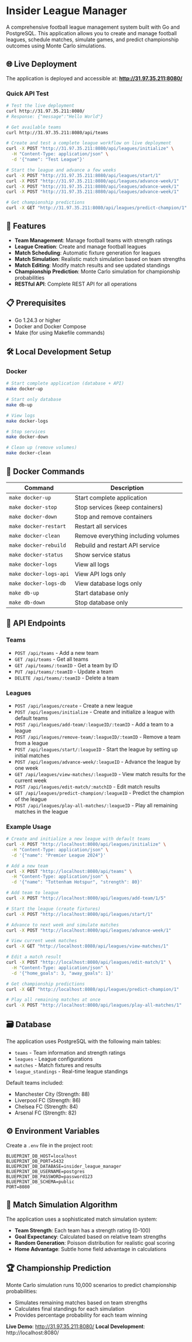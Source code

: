 # Insider League Manager

A comprehensive football league management system built with Go and PostgreSQL. This application allows you to create and manage football leagues, schedule matches, simulate games, and predict championship outcomes using Monte Carlo simulations.

## 🌐 Live Deployment

The application is deployed and accessible at: **http://31.97.35.211:8080/**

### Quick API Test
```bash
# Test the live deployment
curl http://31.97.35.211:8080/
# Response: {"message":"Hello World"}

# Get available teams
curl http://31.97.35.211:8080/api/teams

# Create and test a complete league workflow on live deployment
curl -X POST "http://31.97.35.211:8080/api/leagues/initialize" \
  -H "Content-Type: application/json" \
  -d '{"name": "Test League"}'

# Start the league and advance a few weeks
curl -X POST "http://31.97.35.211:8080/api/leagues/start/1"
curl -X POST "http://31.97.35.211:8080/api/leagues/advance-week/1"
curl -X POST "http://31.97.35.211:8080/api/leagues/advance-week/1"
curl -X POST "http://31.97.35.211:8080/api/leagues/advance-week/1"

# Get championship predictions
curl -X GET "http://31.97.35.211:8080/api/leagues/predict-champion/1"
```

## 🚀 Features

- **Team Management**: Manage football teams with strength ratings
- **League Creation**: Create and manage football leagues
- **Match Scheduling**: Automatic fixture generation for leagues
- **Match Simulation**: Realistic match simulation based on team strengths
- **Match Editing**: Modify match results and see updated standings
- **Championship Prediction**: Monte Carlo simulation for championship probabilities
- **RESTful API**: Complete REST API for all operations

## 📋 Prerequisites

- Go 1.24.3 or higher
- Docker and Docker Compose
- Make (for using Makefile commands)

## 🛠️ Local Development Setup

### Docker
```bash
# Start complete application (database + API)
make docker-up

# Start only database
make db-up

# View logs
make docker-logs

# Stop services
make docker-down

# Clean up (remove volumes)
make docker-clean
```

## 🐳 Docker Commands

| Command | Description |
|---------|-------------|
| `make docker-up` | Start complete application |
| `make docker-stop` | Stop services (keep containers) |
| `make docker-down` | Stop and remove containers |
| `make docker-restart` | Restart all services |
| `make docker-clean` | Remove everything including volumes |
| `make docker-rebuild` | Rebuild and restart API service |
| `make docker-status` | Show service status |
| `make docker-logs` | View all logs |
| `make docker-logs-api` | View API logs only |
| `make docker-logs-db` | View database logs only |
| `make db-up` | Start database only |
| `make db-down` | Stop database only |

## 📡 API Endpoints

### Teams
- `POST /api/teams` - Add a new team
- `GET /api/teams` - Get all teams
- `GET /api/teams/:teamID` - Get a team by ID
- `PUT /api/teams/:teamID` - Update a team
- `DELETE /api/teams/:teamID` - Delete a team

### Leagues
- `POST /api/leagues/create` - Create a new league
- `POST /api/leagues/initialize` - Create and initialize a league with default teams
- `POST /api/leagues/add-team/:leagueID/:teamID` - Add a team to a league
- `POST /api/leagues/remove-team/:leagueID/:teamID` - Remove a team from a league
- `POST /api/leagues/start/:leagueID` - Start the league by setting up initial matches
- `POST /api/leagues/advance-week/:leagueID` - Advance the league by one week
- `GET /api/leagues/view-matches/:leagueID` - View match results for the current week
- `POST /api/leagues/edit-match/:matchID` - Edit match results
- `GET /api/leagues/predict-champion/:leagueID` - Predict the champion of the league
- `POST /api/leagues/play-all-matches/:leagueID` - Play all remaining matches in the league

### Example Usage
```bash
# Create and initialize a new league with default teams
curl -X POST "http://localhost:8080/api/leagues/initialize" \
  -H "Content-Type: application/json" \
  -d '{"name": "Premier League 2024"}'

# Add a new team
curl -X POST "http://localhost:8080/api/teams" \
  -H "Content-Type: application/json" \
  -d '{"name": "Tottenham Hotspur", "strength": 80}'

# Add team to league
curl -X POST "http://localhost:8080/api/leagues/add-team/1/5"

# Start the league (create fixtures)
curl -X POST "http://localhost:8080/api/leagues/start/1"

# Advance to next week and simulate matches
curl -X POST "http://localhost:8080/api/leagues/advance-week/1"

# View current week matches
curl -X GET "http://localhost:8080/api/leagues/view-matches/1"

# Edit a match result
curl -X POST "http://localhost:8080/api/leagues/edit-match/1" \
  -H "Content-Type: application/json" \
  -d '{"home_goals": 3, "away_goals": 1}'

# Get championship predictions
curl -X GET "http://localhost:8080/api/leagues/predict-champion/1"

# Play all remaining matches at once
curl -X POST "http://localhost:8080/api/leagues/play-all-matches/1"
```

## 🗃️ Database

The application uses PostgreSQL with the following main tables:
- `teams` - Team information and strength ratings
- `leagues` - League configurations
- `matches` - Match fixtures and results
- `league_standings` - Real-time league standings

Default teams included:
- Manchester City (Strength: 88)
- Liverpool FC (Strength: 86) 
- Chelsea FC (Strength: 84)
- Arsenal FC (Strength: 82)

## ⚙️ Environment Variables

Create a `.env` file in the project root:
```env
BLUEPRINT_DB_HOST=localhost
BLUEPRINT_DB_PORT=5432
BLUEPRINT_DB_DATABASE=insider_league_manager
BLUEPRINT_DB_USERNAME=postgres
BLUEPRINT_DB_PASSWORD=password123
BLUEPRINT_DB_SCHEMA=public
PORT=8080
```

## 🎯 Match Simulation Algorithm

The application uses a sophisticated match simulation system:
- **Team Strength**: Each team has a strength rating (0-100)
- **Goal Expectancy**: Calculated based on relative team strengths
- **Random Generation**: Poisson distribution for realistic goal scoring
- **Home Advantage**: Subtle home field advantage in calculations

## 🏆 Championship Prediction

Monte Carlo simulation runs 10,000 scenarios to predict championship probabilities:
- Simulates remaining matches based on team strengths
- Calculates final standings for each simulation
- Provides percentage probability for each team winning

**Live Demo**: http://31.97.35.211:8080/
**Local Development**: http://localhost:8080/
